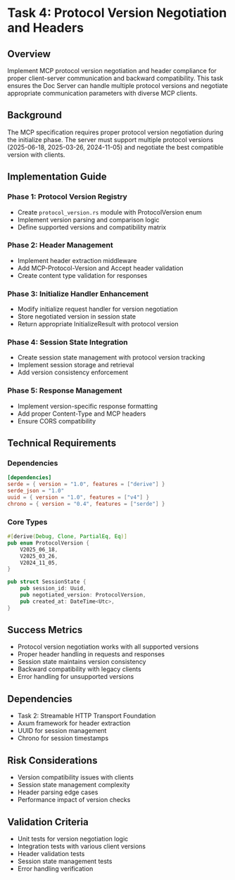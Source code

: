 # Task 4: Protocol Version Negotiation and Headers

## Overview

Implement MCP protocol version negotiation and header compliance for proper client-server communication and backward compatibility. This task ensures the Doc Server can handle multiple protocol versions and negotiate appropriate communication parameters with diverse MCP clients.

## Background

The MCP specification requires proper protocol version negotiation during the initialize phase. The server must support multiple protocol versions (2025-06-18, 2025-03-26, 2024-11-05) and negotiate the best compatible version with clients.

## Implementation Guide

### Phase 1: Protocol Version Registry
- Create `protocol_version.rs` module with ProtocolVersion enum
- Implement version parsing and comparison logic
- Define supported versions and compatibility matrix

### Phase 2: Header Management
- Implement header extraction middleware
- Add MCP-Protocol-Version and Accept header validation
- Create content type validation for responses

### Phase 3: Initialize Handler Enhancement
- Modify initialize request handler for version negotiation
- Store negotiated version in session state
- Return appropriate InitializeResult with protocol version

### Phase 4: Session State Integration
- Create session state management with protocol version tracking
- Implement session storage and retrieval
- Add version consistency enforcement

### Phase 5: Response Management
- Implement version-specific response formatting
- Add proper Content-Type and MCP headers
- Ensure CORS compatibility

## Technical Requirements

### Dependencies
```toml
[dependencies]
serde = { version = "1.0", features = ["derive"] }
serde_json = "1.0"
uuid = { version = "1.0", features = ["v4"] }
chrono = { version = "0.4", features = ["serde"] }
```

### Core Types
```rust
#[derive(Debug, Clone, PartialEq, Eq)]
pub enum ProtocolVersion {
    V2025_06_18,
    V2025_03_26, 
    V2024_11_05,
}

pub struct SessionState {
    pub session_id: Uuid,
    pub negotiated_version: ProtocolVersion,
    pub created_at: DateTime<Utc>,
}
```

## Success Metrics
- Protocol version negotiation works with all supported versions
- Proper header handling in requests and responses
- Session state maintains version consistency
- Backward compatibility with legacy clients
- Error handling for unsupported versions

## Dependencies
- Task 2: Streamable HTTP Transport Foundation
- Axum framework for header extraction
- UUID for session management
- Chrono for session timestamps

## Risk Considerations
- Version compatibility issues with clients
- Session state management complexity
- Header parsing edge cases
- Performance impact of version checks

## Validation Criteria
- Unit tests for version negotiation logic
- Integration tests with various client versions
- Header validation tests
- Session state management tests
- Error handling verification